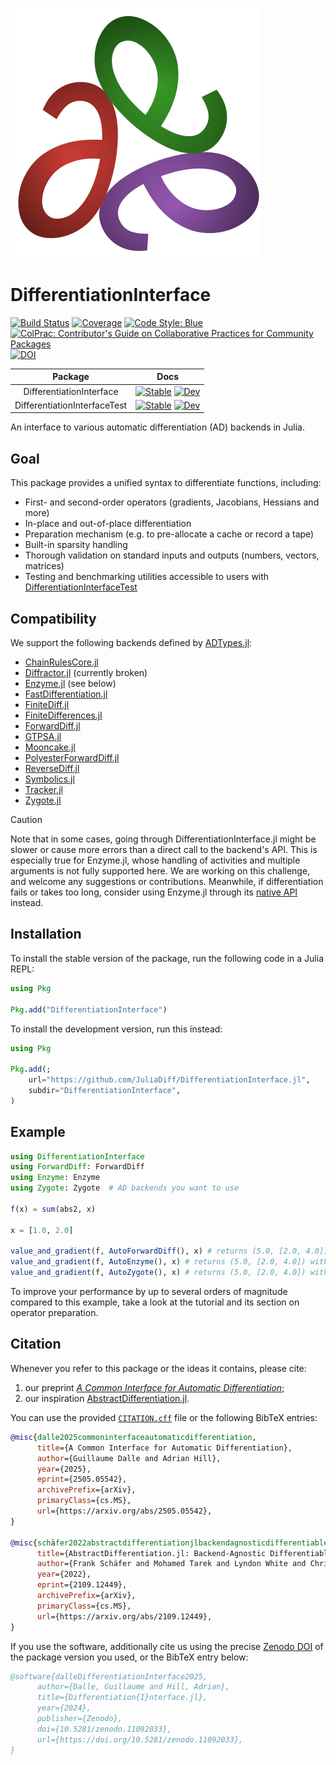 ![DifferentiationInterface Logo](https://raw.githubusercontent.com/JuliaDiff/DifferentiationInterface.jl/main/DifferentiationInterface/docs/src/assets/logo.svg)

# DifferentiationInterface

[![Build Status](https://github.com/JuliaDiff/DifferentiationInterface.jl/actions/workflows/Test.yml/badge.svg?branch=main)](https://github.com/JuliaDiff/DifferentiationInterface.jl/actions/workflows/Test.yml?query=branch%3Amain)
[![Coverage](https://codecov.io/gh/JuliaDiff/DifferentiationInterface.jl/branch/main/graph/badge.svg?flag=DI)](https://app.codecov.io/gh/JuliaDiff/DifferentiationInterface.jl)
[![Code Style: Blue](https://img.shields.io/badge/code%20style-blue-4495d1.svg)](https://github.com/JuliaDiff/BlueStyle)
[![ColPrac: Contributor's Guide on Collaborative Practices for Community Packages](https://img.shields.io/badge/ColPrac-Contributor%27s%20Guide-blueviolet)](https://github.com/SciML/ColPrac)
[![DOI](https://zenodo.org/badge/740973714.svg)](https://zenodo.org/doi/10.5281/zenodo.11092033)

| Package                      | Docs                                                                                                                                                                                                                                                                                                 |
|:----------------------------:|:----------------------------------------------------------------------------------------------------------------------------------------------------------------------------------------------------------------------------------------------------------------------------------------------------:|
| DifferentiationInterface     | [![Stable](https://img.shields.io/badge/docs-stable-blue.svg)](https://juliadiff.org/DifferentiationInterface.jl/DifferentiationInterface/stable/)     [![Dev](https://img.shields.io/badge/docs-dev-blue.svg)](https://juliadiff.org/DifferentiationInterface.jl/DifferentiationInterface/dev/)     |
| DifferentiationInterfaceTest | [![Stable](https://img.shields.io/badge/docs-stable-blue.svg)](https://juliadiff.org/DifferentiationInterface.jl/DifferentiationInterfaceTest/stable/) [![Dev](https://img.shields.io/badge/docs-dev-blue.svg)](https://juliadiff.org/DifferentiationInterface.jl/DifferentiationInterfaceTest/dev/) |

An interface to various automatic differentiation (AD) backends in Julia.

## Goal

This package provides a unified syntax to differentiate functions, including:

  - First- and second-order operators (gradients, Jacobians, Hessians and more)
  - In-place and out-of-place differentiation
  - Preparation mechanism (e.g. to pre-allocate a cache or record a tape)
  - Built-in sparsity handling
  - Thorough validation on standard inputs and outputs (numbers, vectors, matrices)
  - Testing and benchmarking utilities accessible to users with [DifferentiationInterfaceTest](https://github.com/JuliaDiff/DifferentiationInterface.jl/tree/main/DifferentiationInterfaceTest)

## Compatibility

We support the following backends defined by [ADTypes.jl](https://github.com/SciML/ADTypes.jl):

  - [ChainRulesCore.jl](https://github.com/JuliaDiff/ChainRulesCore.jl)
  - [Diffractor.jl](https://github.com/JuliaDiff/Diffractor.jl) (currently broken)
  - [Enzyme.jl](https://github.com/EnzymeAD/Enzyme.jl) (see below)
  - [FastDifferentiation.jl](https://github.com/brianguenter/FastDifferentiation.jl)
  - [FiniteDiff.jl](https://github.com/JuliaDiff/FiniteDiff.jl)
  - [FiniteDifferences.jl](https://github.com/JuliaDiff/FiniteDifferences.jl)
  - [ForwardDiff.jl](https://github.com/JuliaDiff/ForwardDiff.jl)
  - [GTPSA.jl](https://github.com/bmad-sim/GTPSA.jl)
  - [Mooncake.jl](https://github.com/chalk-lab/Mooncake.jl)
  - [PolyesterForwardDiff.jl](https://github.com/JuliaDiff/PolyesterForwardDiff.jl)
  - [ReverseDiff.jl](https://github.com/JuliaDiff/ReverseDiff.jl)
  - [Symbolics.jl](https://github.com/JuliaSymbolics/Symbolics.jl)
  - [Tracker.jl](https://github.com/FluxML/Tracker.jl)
  - [Zygote.jl](https://github.com/FluxML/Zygote.jl)

> [!CAUTION]
> Note that in some cases, going through DifferentiationInterface.jl might be slower or cause more errors than a direct call to the backend's API. This is especially true for Enzyme.jl, whose handling of activities and multiple arguments is not fully supported here. We are working on this challenge, and welcome any suggestions or contributions. Meanwhile, if differentiation fails or takes too long, consider using Enzyme.jl through its [native API](https://enzymead.github.io/Enzyme.jl/stable/) instead.

## Installation

To install the stable version of the package, run the following code in a Julia REPL:

```julia
using Pkg

Pkg.add("DifferentiationInterface")
```

To install the development version, run this instead:

```julia
using Pkg

Pkg.add(;
    url="https://github.com/JuliaDiff/DifferentiationInterface.jl",
    subdir="DifferentiationInterface",
)
```

## Example

```julia
using DifferentiationInterface
using ForwardDiff: ForwardDiff
using Enzyme: Enzyme
using Zygote: Zygote  # AD backends you want to use

f(x) = sum(abs2, x)

x = [1.0, 2.0]

value_and_gradient(f, AutoForwardDiff(), x) # returns (5.0, [2.0, 4.0]) with ForwardDiff.jl
value_and_gradient(f, AutoEnzyme(), x) # returns (5.0, [2.0, 4.0]) with Enzyme.jl
value_and_gradient(f, AutoZygote(), x) # returns (5.0, [2.0, 4.0]) with Zygote.jl
```

To improve your performance by up to several orders of magnitude compared to this example, take a look at the tutorial and its section on operator preparation.

## Citation

Whenever you refer to this package or the ideas it contains, please cite:

 1. our preprint [*A Common Interface for Automatic Differentiation*](https://arxiv.org/abs/2505.05542);
 2. our inspiration [AbstractDifferentiation.jl](https://github.com/JuliaDiff/AbstractDifferentiation.jl).

You can use the provided [`CITATION.cff`](https://github.com/JuliaDiff/DifferentiationInterface.jl/blob/main/CITATION.cff) file or the following BibTeX entries:

```bibtex
@misc{dalle2025commoninterfaceautomaticdifferentiation,
      title={A Common Interface for Automatic Differentiation},
      author={Guillaume Dalle and Adrian Hill},
      year={2025},
      eprint={2505.05542},
      archivePrefix={arXiv},
      primaryClass={cs.MS},
      url={https://arxiv.org/abs/2505.05542},
}

@misc{schäfer2022abstractdifferentiationjlbackendagnosticdifferentiableprogramming,
      title={AbstractDifferentiation.jl: Backend-Agnostic Differentiable Programming in Julia},
      author={Frank Schäfer and Mohamed Tarek and Lyndon White and Chris Rackauckas},
      year={2022},
      eprint={2109.12449},
      archivePrefix={arXiv},
      primaryClass={cs.MS},
      url={https://arxiv.org/abs/2109.12449},
}
```

If you use the software, additionally cite us using the precise [Zenodo DOI](https://zenodo.org/records/11092033) of the package version you used, or the BibTeX entry below:

```bibtex
@software{dalleDifferentiationInterface2025,
      author={Dalle, Guillaume and Hill, Adrian},
      title={Differentiation{I}nterface.jl},
      year={2024},
      publisher={Zenodo},
      doi={10.5281/zenodo.11092033},
      url={https://doi.org/10.5281/zenodo.11092033},
}
```
